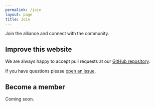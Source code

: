 ```yaml
---
permalink: /join
layout: page
title: Join
---
```


Join the alliance and connect with the community.

## Improve this website
We are always happy to accept pull requests at our [GitHub repository][github-repo].

If you have questions please [open an issue][github-issues].

[github-repo]: https://github.com/ddd-alliance/ddd-alliance.github.io
[github-issues]: https://github.com/ddd-alliance/ddd-alliance.github.io/issues

## Become a member
Coming soon.
